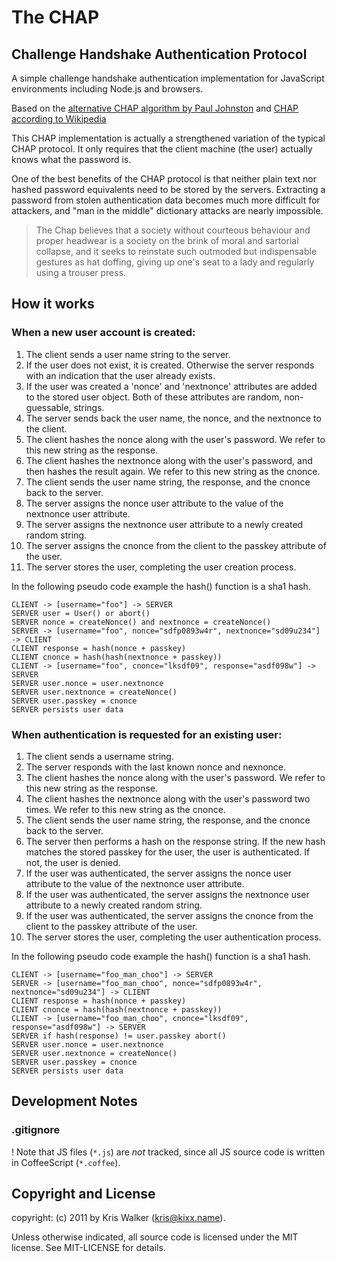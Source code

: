 The CHAP
========

Challenge Handshake Authentication Protocol
-------------------------------------------

A simple challenge handshake authentication implementation for JavaScript
environments including Node.js and browsers.

Based on the [alternative CHAP algorithm by Paul Johnston](http://pajhome.org.uk/crypt/md5/advancedauth.html#alternative)
and [CHAP according to Wikipedia](http://en.wikipedia.org/wiki/Challenge-Handshake_Authentication_Protocol)

This CHAP implementation is actually a strengthened variation of the typical
CHAP protocol. It only requires that the client machine (the user) actually
knows what the password is.

One of the best benefits of the CHAP protocol is that neither plain text nor
hashed password equivalents need to be stored by the servers. Extracting a
password from stolen authentication data becomes much more difficult for
attackers, and "man in the middle" dictionary attacks are nearly impossible.

> The Chap believes that a society without courteous behaviour and proper
> headwear is a society on the brink of moral and sartorial collapse, and it
> seeks to reinstate such outmoded but indispensable gestures as hat doffing,
> giving up one's seat to a lady and regularly using a trouser press.

How it works
------------

### When a new user account is created:

1. The client sends a user name string to the server.
2. If the user does not exist, it is created. Otherwise the server responds with an indication that the user already exists.
3. If the user was created a 'nonce' and 'nextnonce' attributes are added to the stored user object. Both of these attributes are random, non-guessable, strings.
4. The server sends back the user name, the nonce, and the nextnonce to the client.
5. The client hashes the nonce along with the user's password. We refer to this new string as the response.
6. The client hashes the nextnonce along with the user's password, and then hashes the result again. We refer to this new string as the cnonce.
7. The client sends the user name string, the response, and the cnonce back to the server.
8. The server assigns the nonce user attribute to the value of the nextnonce user attribute.
9. The server assigns the nextnonce user attribute to a newly created random string.
10. The server assigns the cnonce from the client to the passkey attribute of the user. 
11. The server stores the user, completing the user creation process.

In the following pseudo code example the hash() function is a sha1 hash.

    CLIENT -> [username="foo"] -> SERVER
    SERVER user = User() or abort()
    SERVER nonce = createNonce() and nextnonce = createNonce()
    SERVER -> [username="foo", nonce="sdfp0893w4r", nextnonce="sd09u234"] -> CLIENT
    CLIENT response = hash(nonce + passkey)
    CLIENT cnonce = hash(hash(nextnonce + passkey))
    CLIENT -> [username="foo", cnonce="lksdf09", response="asdf098w"] -> SERVER
    SERVER user.nonce = user.nextnonce
    SERVER user.nextnonce = createNonce()
    SERVER user.passkey = cnonce
    SERVER persists user data

### When authentication is requested for an existing user:

1. The client sends a username string.
2. The server responds with the last known nonce and nexnonce.
3. The client hashes the nonce along with the user's password. We refer to this new string as the response.
4. The client hashes the nextnonce along with the user's password two times. We refer to this new string as the cnonce.
5. The client sends the user name string, the response, and the cnonce back to the server.
6. The server then performs a hash on the response string. If the new hash matches the stored passkey for the user, the user is authenticated. If not, the user is denied.
7. If the user was authenticated, the server assigns the nonce user attribute to the value of the nextnonce user attribute.
8. If the user was authenticated, the server assigns the nextnonce user attribute to a newly created random string.
9. If the user was authenticated, the server assigns the cnonce from the client to the passkey attribute of the user. 
10. The server stores the user, completing the user authentication process.

In the following pseudo code example the hash() function is a sha1 hash.

    CLIENT -> [username="foo_man_choo"] -> SERVER
    SERVER -> [username="foo_man_choo", nonce="sdfp0893w4r", nextnonce="sd09u234"] -> CLIENT
    CLIENT response = hash(nonce + passkey)
    CLIENT cnonce = hash(hash(nextnonce + passkey))
    CLIENT -> [username="foo_man_choo", cnonce="lksdf09", response="asdf098w"] -> SERVER
    SERVER if hash(response) != user.passkey abort()
    SERVER user.nonce = user.nextnonce
    SERVER user.nextnonce = createNonce()
    SERVER user.passkey = cnonce
    SERVER persists user data

Development Notes
-----------------

### .gitignore
! Note that JS files (`*.js`) are *not* tracked, since all JS source code is
written in CoffeeScript (`*.coffee`).

Copyright and License
---------------------
copyright: (c) 2011 by Kris Walker (kris@kixx.name).

Unless otherwise indicated, all source code is licensed under the MIT license.
See MIT-LICENSE for details.
